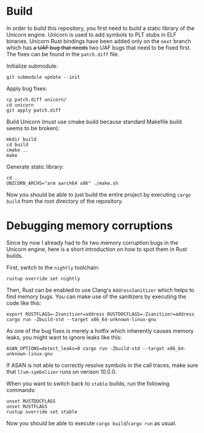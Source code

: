 # Build
In order to build this repository, you first need to build a static library of the Unicorn engine.
Unicorn is used to add symbols to PLT stubs in ELF binaries.
Unicorn Rust bindings have been added only on the `next` branch which has ~~a UAF bug that needs~~ two UAF bugs that need to be fixed first.
The fixes can be found in the `patch.diff` file.

Initialize submodule:
```
git submodule update --init
```

Apply bug fixes:
```
cp patch.diff unicorn/
cd unicorn
git apply patch.diff
```

Build Unicorn (must use cmake build because standard Makefile build seems to be broken):
```
mkdir build
cd build
cmake ..
make
```

Generate static library:
```
cd ..
UNICORN_ARCHS="arm aarch64 x86" ./make.sh
```

Now you should be able to just build the entire project by executing `cargo build` from the root directory of the repository.

# Debugging memory corruptions
Since by now I already had to fix two memory corruption bugs in the Unicorn engine, here is a short introduction on how to spot them in Rust builds.

First, switch to the `nightly` toolchain:
```
rustup override set nightly
```

Then, Rust can be enabled to use Clang's `AddressSanitizer` which helps to find memory bugs.
You can make use of the sanitizers by executing the code like this:
```
export RUSTFLAGS=-Zsanitizer=address RUSTDOCFLAGS=-Zsanitizer=address
cargo run -Zbuild-std --target x86_64-unknown-linux-gnu
```

As one of the bug fixes is merely a hotfix which inherently causes memory leaks, you might want to ignore leaks like this:
```
ASAN_OPTIONS=detect_leaks=0 cargo run -Zbuild-std --target x86_64-unknown-linux-gnu
```

If ASAN is not able to correctly resolve symbols in the call traces, make sure that `llvm-symbolizer` runs on verison 10.0.0.

When you want to switch back to `stable` builds, run the following commands:
```
unset RUSTDOCFLAGS
unset RUSTFLAGS
rustup override set stable
```

Now you should be able to execute `cargo build`/`cargo run` as usual.
